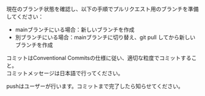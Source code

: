 現在のブランチ状態を確認し、以下の手順でプルリクエスト用のブランチを準備してください：

- mainブランチにいる場合：新しいブランチを作成
- 別ブランチにいる場合：mainブランチに切り替え、git pull してから新しいブランチを作成

コミットはConventional Commitsの仕様に従い、適切な粒度でコミットすること。  
コミットメッセージは日本語で行ってください。

pushはユーザーが行います。コミットまで完了したら知らせてください。
